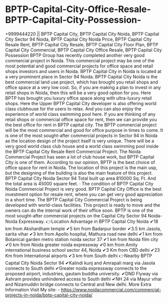 # BPTP-Capital-City-Office-Resale-BPTP-Capital-City-Possession-
+9999444220 || BPTP Capital City, BPTP Capital City Noida, BPTP Capital City Sector 94 Noida, BPTP Capital City Noida Price, BPTP Capital City Resale Rent, BPTP Capital City Resale, BPTP Capital City Floor Plan, BPTP Capital City Commercial, BPTP Capital City Office Resale, BPTP Capital City Possession   BPTP Group has recently completed another very good commercial project in Noida. This commercial project may be one of the most potential and good commercial projects for office space and retail shops investors and users in Noida. BPTP Capital City in Noida is located at a very prominent place in Sector 94 Noida. BPTP Capital City Noida is the best commercial land use project, which has brought you retail shops and office space at a very low cost. So, if you are making a plan to invest in any retail shops in Noida, then this will be a very good option for you. Here BPTP has brought you luxury office space along with ultra-luxury retail shops. Here the Upper BPTP Capital City developer is also offering world class clubhouse for the users to relax. And you can also enjoy the experience of world class swimming pool here.   If you are thinking of any retail shops or commercial office space for rent, then we can provide you the best office for rent in BPTP capital city. The BPTP commercial project will be the most commercial and good for office purpose in times to come. It is one of the most sought-after commercial projects in Sector 94 in Noida as the location design of the project itself is very unique. There will be a very good world class club house and a world class swimming pool inside the BPTP Capital City Resale Rent Commercial Project. The Noida Commercial Project has seen a lot of club house work, but BPTP Capital City is one of them. According to our opinion, BPTP is the best choice of office space for rent in Noida. The location of this project is the main usp, but the designing of the building is also the main feature of this project.   BPTP Capital City Noida Sector 94 Total built up area 810000 Sq. Ft. And the total area is 45000 square feet. · The condition of BPTP Capital City Noida Commercial Project is very good. BPTP Capital City Office is the best investment option for resale rent, where you can get very good appreciation in a short time. The BPTP Capital City Commercial Project is being developed with world-class facilities. This project is ready to move and the owners can do the internal work of their office soon. BPTP is one of the most sought-after commercial projects on the Capital City Sector 94 Noida-Noida Expressway.   👉Location Advantage in BPTP Capital City Noida    ✔18 km from Akshardham temple  ✔5 km from Badarpur border  ✔3.5 km Jasola, sarita vihar  ✔3 km from Apollo hospital, Mathura road new delhi  ✔1 km from Botanical garden metro station noida sector 37  ✔1 km from Noida film city  ✔0 km from Noida greater noida expressway  ✔0 km from Amity international business school sector 44, Noida   ✔3 Km from CBD delhi  ✔23 Km from International airports  ✔3 km from South delhi     👉Nearby BPTP Capital City Noida Sector 94   ✔Kalindi kunj and Amrapali marg via Jasola connects to South delhi  ✔Greater noida expressway connects to the proposed airport, industries, gautam buddha university.   ✔DND Flyway via Ashram provides unhindered access to South delhi  ✔NH 24 via Mayur vihar and Nizamuddin bridge connects to Central and New delhi. More Extra Information Visit My site: -  https://www.noidacommercial.com/commercial-projects-in-noida/bptp-capital-city-noida/             
